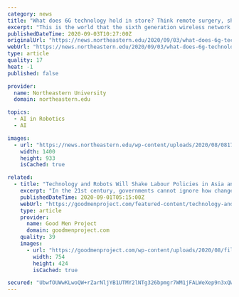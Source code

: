 ```yaml
---
category: news
title: "What does 6G technology hold in store? Think remote surgery, shared virtual spaces, and robots on the battlefield."
excerpt: "This is the world that the sixth generation wireless network can unlock, says Tommaso Melodia, Northeastern’s William Lincoln Smith chair professor of electrical and computer engineering. In October,"
publishedDateTime: 2020-09-03T10:27:00Z
originalUrl: "https://news.northeastern.edu/2020/09/03/what-does-6g-technology-hold-in-store-think-remote-surgery-shared-virtual-spaces-and-robots-on-the-battlefield/"
webUrl: "https://news.northeastern.edu/2020/09/03/what-does-6g-technology-hold-in-store-think-remote-surgery-shared-virtual-spaces-and-robots-on-the-battlefield/"
type: article
quality: 17
heat: -1
published: false

provider:
  name: Northeastern University
  domain: northeastern.edu

topics:
  - AI in Robotics
  - AI

images:
  - url: "https://news.northeastern.edu/wp-content/uploads/2020/08/081720_MM_6G_1400.jpg"
    width: 1400
    height: 933
    isCached: true

related:
  - title: "Technology and Robots Will Shake Labour Policies in Asia and the World"
    excerpt: "In the 21st century, governments cannot ignore how changes in technology will affect employment and political stability. The automation of work – principally through robotics, artificial intelligence (AI) and the Internet of things (IoT),"
    publishedDateTime: 2020-09-01T05:15:00Z
    webUrl: "https://goodmenproject.com/featured-content/technology-and-robots-will-shake-labour-policies-in-asia-and-the-world/"
    type: article
    provider:
      name: Good Men Project
      domain: goodmenproject.com
    quality: 39
    images:
      - url: "https://goodmenproject.com/wp-content/uploads/2020/08/file-20190121-100295-q2n2nh.jpg"
        width: 754
        height: 424
        isCached: true

secured: "UbwfOUWwKLwoQW+rZarNljYB1UTMY2lNTg326bpmgr7WM1jFALWeXep9n3xQW6DDepN10h+a61Zz8d3/3i/RRItu8whVYNZQzMi9GWFvCt3yalBGGYSc5M9n0yO2sbTlzb7wgMabt5n55jfgbNhMinfQ22ZVR9zIE8iGL+LrhHH7sxmd7q73tel0jTKsNcAuF9HRr+8Mei+xJzmMPOMxu2TQXHtP6z83KPFP9G0ByvmU3BdSEK52IiILYYETl/Bld7QVpoL1BY7a2I27KoVSRuNdzXoTBpJfIp4mfyBCrgiie3B1sO6SVSJVDj10fyjJHHEsfZDmJKt0IxiewXaNRH2y1iyzZ1fInDNRwUiGx80=;SM/0SufrvAcpHuP6kEdGtg=="
---
```


